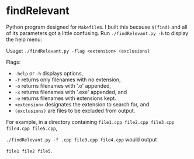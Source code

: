 # findRelevant
Python program designed for `Makefile`s. I built this because `$(find)` and all of its parameters got a little confusing.
Run `./findRelevant.py -h` to display the help menu:

Usage:	`./findRelevant.py -flag <extension> (exclusions)`

Flags:
* `-help` or `-h` displays options,
* `-f` returns only filenames with no extension,
* `-o` returns filenames with '.o' appended,
* `-x` returns filenames with '.exe' appended, and 
* `-e` returns filenames with extensions kept.
* `<extension>` designates the extension to search for, and
* `(exclusions)` are files to be excluded from output.

For example, in a directory containing `file1.cpp file2.cpp file3.cpp file4.cpp file5.cpp`, 

`./findRelevant.py -f .cpp file3.cpp file4.cpp` would output 

`file1 file2 file5`.
